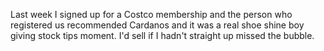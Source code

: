 Last week I signed up for a Costco membership and the person who registered us recommended Cardanos and it was a real shoe shine boy giving stock tips moment. I'd sell if I hadn't straight up missed the bubble.

